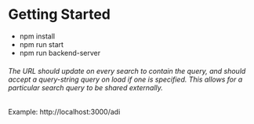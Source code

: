 # Getting Started

- npm install
- npm run start
- npm run backend-server

###### The URL should update on every search to contain the query, and should accept a query-string query on load if one is specified. This allows for a particular search query to be shared externally.

Example: http://localhost:3000/adi
